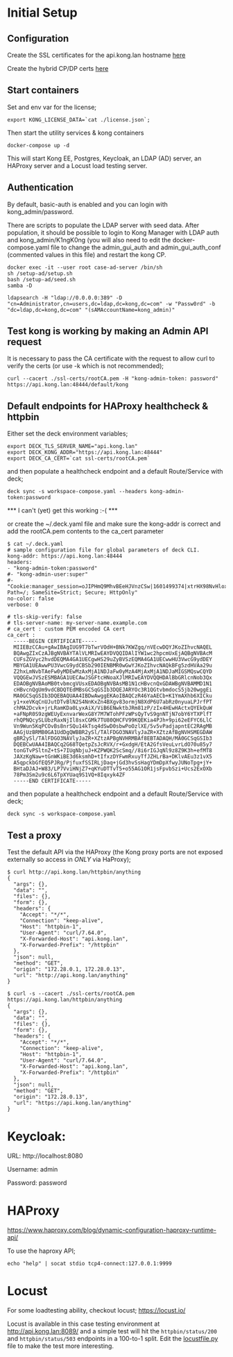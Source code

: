# Initial Setup

## Configuration

Create the SSL certificates for the api.kong.lan hostname [here](ssl-certs/README.md)

Create the hybrid CP/DP certs [here](ssl-certs/hybrid/README.md)

## Start containers

Set and env var for the license;

~~~
export KONG_LICENSE_DATA=`cat ./license.json`;
~~~

Then start the utility services & kong containers

~~~
docker-compose up -d
~~~

This will start Kong EE, Postgres, Keycloak, an LDAP (AD) server, an HAProxy server and a Locust load testing server. 

## Authentication

By default, basic-auth is enabled and you can login with kong_admin/password.

There are scripts to populate the LDAP server with seed data. After population, it should be possible to login to Kong Manager with LDAP auth and kong_admin/K1ngK0ng (you will also need to edit the docker-compose.yaml file to change the admin_gui_auth and admin_gui_auth_conf (commented values in this file) and restart the kong CP.

~~~
docker exec -it --user root case-ad-server /bin/sh
sh /setup-ad/setup.sh
bash /setup-ad/seed.sh
samba -D
~~~

~~~
ldapsearch -H "ldap://0.0.0.0:389" -D "cn=Administrator,cn=users,dc=ldap,dc=kong,dc=com" -w "Passw0rd" -b "dc=ldap,dc=kong,dc=com" "(sAMAccountName=kong_admin)"
~~~

## Test kong is working by making an Admin API request

It is necessary to pass the CA certificate with the request to allow curl to verify the certs (or use -k which is not recommended);

~~~
curl --cacert ./ssl-certs/rootCA.pem -H "kong-admin-token: password" https://api.kong.lan:48444/default/kong
~~~

## Default endpoints for HAProxy healthcheck & httpbin

Either set the deck environment variables;

~~~
export DECK_TLS_SERVER_NAME="api.kong.lan"
export DECK_KONG_ADDR="https://api.kong.lan:48444"
export DECK_CA_CERT=`cat ssl-certs/rootCA.pem`
~~~

and then populate a healthcheck endpoint and a default Route/Service with deck;

~~~
deck sync -s workspace-compose.yaml --headers kong-admin-token:password
~~~

*** I can't (yet) get this working :-( ***

or create the ~/.deck.yaml file and make sure the kong-addr is correct and add the rootCA.pem contents to the ca_cert parameter

~~~
$ cat ~/.deck.yaml
# sample configuration file for global parameters of deck CLI.
kong-addr: https://api.kong.lan:48444
headers:
- "kong-admin-token:password"
#- "kong-admin-user:super"
#- "Cookie:manager_session=oJIPHmQ9MhvBEeHJVnzCSw|1601499374|xtrHX98NvHloxwCx3bZnji6WKK8; Path=/; SameSite=Strict; Secure; HttpOnly"
no-color: false
verbose: 0

# tls-skip-verify: false
# tls-server-name: my-server-name.example.com
# ca_cert : custom PEM encoded CA cert
ca_cert :
  -----BEGIN CERTIFICATE-----
  MIIEBzCCAu+gAwIBAgIUG9T7bTwrVOdH+BNk7KWZgq/nVEcwDQYJKoZIhvcNAQEL
  BQAwgZIxCzAJBgNVBAYTAlVLMRIwEAYDVQQIDAlIYW1wc2hpcmUxEjAQBgNVBAcM
  CUFsZGVyc2hvdDEQMA4GA1UECgwHS29uZyBVSzEQMA4GA1UECwwHU3VwcG9ydDEY
  MBYGA1UEAwwPU3VwcG9ydCBSb290IENBMR0wGwYJKoZIhvcNAQkBFg5zdHVAa29u
  Z2hxLmNvbTAeFw0yMDEwMzAxMjA1NDJaFw0yMzA4MjAxMjA1NDJaMIGSMQswCQYD
  VQQGEwJVSzESMBAGA1UECAwJSGFtcHNoaXJlMRIwEAYDVQQHDAlBbGRlcnNob3Qx
  EDAOBgNVBAoMB0tvbmcgVUsxEDAOBgNVBAsMB1N1cHBvcnQxGDAWBgNVBAMMD1N1
  cHBvcnQgUm9vdCBDQTEdMBsGCSqGSIb3DQEJARYOc3R1QGtvbmdocS5jb20wggEi
  MA0GCSqGSIb3DQEBAQUAA4IBDwAwggEKAoIBAQCzR46YaAECb+K1YmAXhb6XICku
  y1+xeVKqCnUJutDTvBlN2S4NnKxZn4BXgv83ormjN8XdP6U7abRz0nyuaLPJrfPT
  chMA2Dcvk+jrLRamKDa0LyxAiX/ViB6ENwktbJRm81zP/zIx4HEwHActxQYEkQuW
  +aFNpR0S9zgWEUyExnvarWexG8Y7M7WTohPFzWPsQyTvS9gnNTjN7obY6YTXPlfT
  rhQPNQcySLUbzRaxNjIl8sxCGMk7TU80QHCFV99KQEKia4PJh+9pi62eEFYC6LlC
  Vn9Wun5KqPCOvBs8nrSQu14kTsq4dSwD0sbwPoOzlXE/5v5vPadjapntEC2RAgMB
  AAGjUzBRMB0GA1UdDgQWBBR2ySl/TAlFDGO3NAVlyJaZR+XZtzAfBgNVHSMEGDAW
  gBR2ySl/TAlFDGO3NAVlyJaZR+XZtzAPBgNVHRMBAf8EBTADAQH/MA0GCSqGSIb3
  DQEBCwUAA4IBAQCq2G68TQetpZsJcRVX/r+GxdgH/EtA2GfsVeuLvrLdO70u85y7
  tonGTvPSltnZ+tS+7IUgNbjuJ+KZPWQK2ScSmq//8i6rIGJqNl9z8Z9K3h+efMT8
  JAXzKgNaw+tGnWKiBE3d6ksmhD+tIfxzDYFwmRxuyTfJZHLrBa+DKlvAEu3z1vX5
  A5qpckbGfEQ5PJRg/PjfuxfSSIRLjDaq+jGd3hvSsHagYDmDpXfwyJUNoTpg+jY+
  BHtaDJAJ+W83/LP7VviHNjZ7+qKYuDTTvT5+o55AG1OR1jsFpvbSzi+Ucs2ExOXb
  78Pm3Sm2u9c6L6TpXYUaq9S1VQ+8Iqxyk4ZF
  -----END CERTIFICATE-----
~~~

and then populate a healthcheck endpoint and a default Route/Service with deck;

~~~
deck sync -s workspace-compose.yaml
~~~

## Test a proxy

Test the default API via the HAProxy (the Kong proxy ports are not exposed externally so access in *ONLY* via HaProxy);

~~~
$ curl http://api.kong.lan/httpbin/anything
{
  "args": {},
  "data": "",
  "files": {},
  "form": {},
  "headers": {
    "Accept": "*/*",
    "Connection": "keep-alive",
    "Host": "httpbin-1",
    "User-Agent": "curl/7.64.0",
    "X-Forwarded-Host": "api.kong.lan",
    "X-Forwarded-Prefix": "/httpbin"
  },
  "json": null,
  "method": "GET",
  "origin": "172.28.0.1, 172.28.0.13",
  "url": "http://api.kong.lan/anything"
}

$ curl -s --cacert ./ssl-certs/rootCA.pem https://api.kong.lan/httpbin/anything
{
  "args": {},
  "data": "",
  "files": {},
  "form": {},
  "headers": {
    "Accept": "*/*",
    "Connection": "keep-alive",
    "Host": "httpbin-1",
    "User-Agent": "curl/7.64.0",
    "X-Forwarded-Host": "api.kong.lan",
    "X-Forwarded-Prefix": "/httpbin"
  },
  "json": null,
  "method": "GET",
  "origin": "172.28.0.13",
  "url": "https://api.kong.lan/anything"
}
~~~

# Keycloak:

URL: http://localhost:8080

Username: admin

Password: password

# HAProxy

https://www.haproxy.com/blog/dynamic-configuration-haproxy-runtime-api/

To use the haproxy API;

~~~
echo "help" | socat stdio tcp4-connect:127.0.0.1:9999
~~~

# Locust

For some loadtesting ability, checkout locust; https://locust.io/

Locust is available in this case testing environment at http://api.kong.lan:8089/ and a simple test will hit the `httpbin/status/200` and `httpbin/status/503` endpoints in a 100-to-1 split. Edit the [locustfile.py](locust/locustfile.py) file to make the test more interesting.
